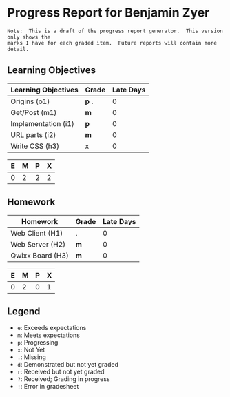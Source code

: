 # Progress Report for Benjamin Zyer
    Note:  This is a draft of the progress report generator.  This version only shows the
    marks I have for each graded item.  Future reports will contain more detail.
## Learning Objectives
|Learning Objectives|Grade|Late Days|
|------|-------|-------|
|Origins (o1)|**p** .|0|
|Get/Post (m1)|**m**|0|
|Implementation (i1)|**p**|0|
|URL parts (i2)|**m**|0|
|Write CSS (h3)|x|0|

|E|M|P|X|
|------|-------|-------|-------|
|0|2|2|2|
## Homework
|Homework|Grade|Late Days|
|------|-------|-------|
|Web Client (H1)|.|0|
|Web Server (H2)|**m**|0|
|Qwixx Board (H3)|**m**|0|

|E|M|P|X|
|------|-------|-------|-------|
|0|2|0|1|

## Legend 
* `e`: Exceeds expectations
* `m`: Meets expectations
* `p`: Progressing
* `x`: Not Yet
* `.`: Missing
* `d`: Demonstrated but not yet graded
* `r`: Received but not yet graded
* `?`: Received; Grading in progress
* `!`: Error in gradesheet
